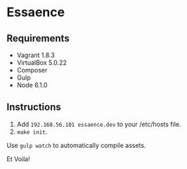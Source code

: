 # Essaence

## Requirements
- Vagrant 1.8.3
- VirtualBox 5.0.22
- Composer 
- Gulp
- Node 6.1.0

## Instructions

1. Add `192.168.56.101 essaence.dev` to your /etc/hosts file.
2. `make init`.

Use `gulp watch` to automatically compile assets.

Et Voila!
